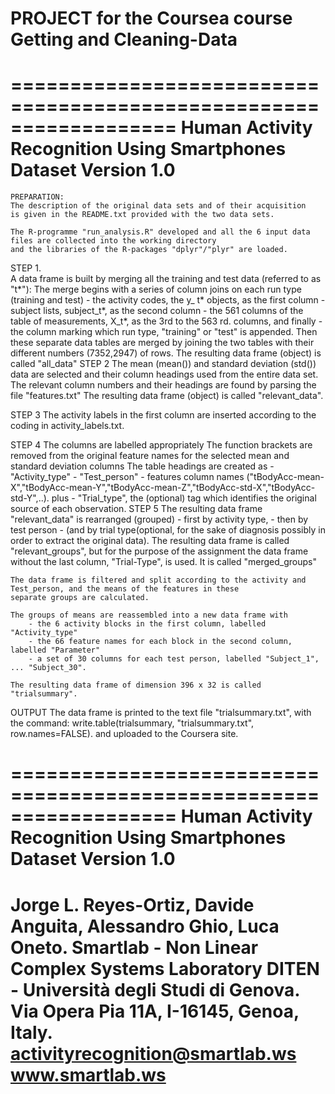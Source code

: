 # PROJECT for the Coursea course Getting and Cleaning-Data 

==================================================================
Human Activity Recognition Using Smartphones Dataset
Version 1.0
==================================================================

    PREPARATION:
    The description of the original data sets and of their acquisition 
    is given in the README.txt provided with the two data sets.

    The R-programme "run_analysis.R" developed and all the 6 input data files are collected into the working directory
    and the libraries of the R-packages "dplyr"/"plyr" are loaded.

    
  STEP 1.        
   A data frame is built by merging all the training and test data (referred to as "t*"):
       The merge begins with a series of column joins on each run type (training and test)
           - the activity codes, the y_ t* objects, as the first column 
           - subject lists, subject_t*, as the second column
           - the 561 columns of the table of measurements, X_t*, as the 3rd to the 563 rd. columns, and finally
           - the column marking which run type, "training" or "test" is appended.
      Then these separate data tables are merged by joining  the two tables with their different numbers (7352,2947) of rows.
      The resulting data frame (object) is called "all_data"
  STEP 2 
   The mean (mean()) and standard deviation (std()) data are selected and their column headings used from the entire data set.         
   The relevant column numbers and their headings are found by parsing the file "features.txt"
      The resulting data frame (object) is called "relevant_data".
    
  STEP 3
   The activity labels in the first column are inserted according to the coding in activity_labels.txt.
   
  STEP 4
   The columns are labelled appropriately
       The function brackets are removed from the original feature names for the selected mean and standard deviation columns 
       The table headings are created as 
            - "Activity_type"
            - "Test_person"
            - features column names ("tBodyAcc-mean-X","tBodyAcc-mean-Y","tBodyAcc-mean-Z","tBodyAcc-std-X","tBodyAcc-std-Y",..).
        plus 
            - "Trial_type", the (optional) tag which identifies the original source of each observation.
  STEP 5 
    The resulting data frame "relevant_data" is rearranged (grouped)
            - first by activity type, 
            - then by test person 
            - (and by trial type(optional, for the sake of diagnosis possibly in order to extract the original data).
        The resulting data frame is called "relevant_groups", but for the purpose of the assignment the data frame 
        without the last column, "Trial-Type", is used.
        It is called "merged_groups"
                                                                                                
    The data frame is filtered and split according to the activity and Test_person, and the means of the features in these 
    separate groups are calculated.
    
    The groups of means are reassembled into a new data frame with 
        - the 6 activity blocks in the first column, labelled "Activity_type" 
        - the 66 feature names for each block in the second column, labelled "Parameter"
        - a set of 30 columns for each test person, labelled "Subject_1", ... "Subject_30".
    
    The resulting data frame of dimension 396 x 32 is called "trialsummary".
    
   OUTPUT
    The data frame is printed to the text file "trialsummary.txt", with the command:
            write.table(trialsummary, "trialsummary.txt", row.names=FALSE).
    and uploaded to the Coursera site.  
            
==================================================================
Human Activity Recognition Using Smartphones Dataset
Version 1.0
==================================================================
Jorge L. Reyes-Ortiz, Davide Anguita, Alessandro Ghio, Luca Oneto.
Smartlab - Non Linear Complex Systems Laboratory
DITEN - Università degli Studi di Genova.
Via Opera Pia 11A, I-16145, Genoa, Italy.
activityrecognition@smartlab.ws
www.smartlab.ws
==================================================================


